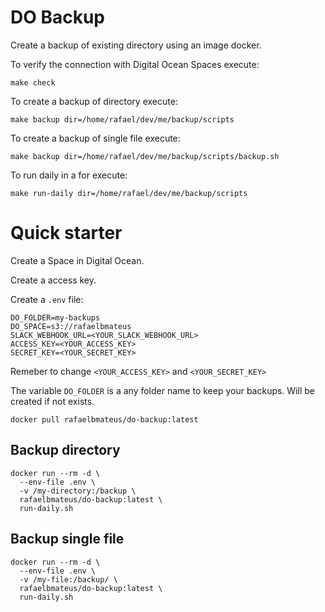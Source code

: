 # DO Backup

Create a backup of existing directory using an image docker.

To verify the connection with Digital Ocean Spaces execute:

```console
make check
```

To create a backup of directory execute:

```console
make backup dir=/home/rafael/dev/me/backup/scripts
```

To create a backup of single file execute:

```console
make backup dir=/home/rafael/dev/me/backup/scripts/backup.sh
```

To run daily in a for execute:

```console
make run-daily dir=/home/rafael/dev/me/backup/scripts
```

# Quick starter

Create a Space in Digital Ocean.

Create a access key.

Create a `.env` file:

```
DO_FOLDER=my-backups
DO_SPACE=s3://rafaelbmateus
SLACK_WEBHOOK_URL=<YOUR_SLACK_WEBHOOK_URL>
ACCESS_KEY=<YOUR_ACCESS_KEY>
SECRET_KEY=<YOUR_SECRET_KEY>
```

Remeber to change `<YOUR_ACCESS_KEY>` and `<YOUR_SECRET_KEY>`

The variable `DO_FOLDER` is a any folder name to keep your backups.
Will be created if not exists.

```console
docker pull rafaelbmateus/do-backup:latest
```

## Backup directory

```console
docker run --rm -d \
  --env-file .env \
  -v /my-directory:/backup \
  rafaelbmateus/do-backup:latest \
  run-daily.sh
```

## Backup single file

```console
docker run --rm -d \
  --env-file .env \
  -v /my-file:/backup/ \
  rafaelbmateus/do-backup:latest \
  run-daily.sh
```
